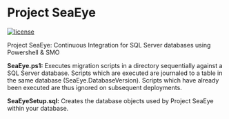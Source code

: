 # Project SeaEye
[![license](https://img.shields.io/github/license/mashape/apistatus.svg?maxAge=2592000)](https://github.com/charmon79/SeaEye/blob/master/LICENSE.md)

Project SeaEye: Continuous Integration for SQL Server databases using Powershell &amp; SMO

**SeaEye.ps1:** Executes migration scripts in a directory sequentially against a SQL Server database. Scripts which are executed are journaled to a table in the same database (SeaEye.DatabaseVersion). Scripts which have already been executed are thus ignored on subsequent deployments.

**SeaEyeSetup.sql:** Creates the database objects used by Project SeaEye within your database.
